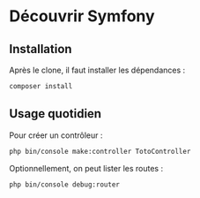 # Découvrir Symfony

## Installation

Après le clone, il faut installer les dépendances :

```bash
composer install
```

## Usage quotidien

Pour créer un contrôleur :

```bash
php bin/console make:controller TotoController
```

Optionnellement, on peut lister les routes :

```bash
php bin/console debug:router
```
